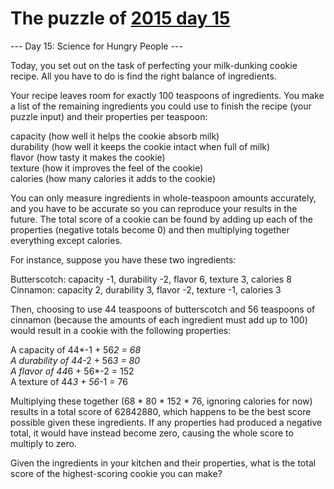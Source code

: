 # The puzzle of [2015 day 15](https://adventofcode.com/2015/day/15)

--- Day 15: Science for Hungry People ---

Today, you set out on the task of perfecting your milk-dunking cookie recipe.  All you have to do is find the right balance of ingredients.

Your recipe leaves room for exactly 100 teaspoons of ingredients.  You make a list of the remaining ingredients you could use to finish the recipe (your puzzle input) and their properties per teaspoon:

capacity (how well it helps the cookie absorb milk)\
durability (how well it keeps the cookie intact when full of milk)\
flavor (how tasty it makes the cookie)\
texture (how it improves the feel of the cookie)\
calories (how many calories it adds to the cookie)

You can only measure ingredients in whole-teaspoon amounts accurately, and you have to be accurate so you can reproduce your results in the future.  The total score of a cookie can be found by adding up each of the properties (negative totals become 0) and then multiplying together everything except calories.

For instance, suppose you have these two ingredients:

Butterscotch: capacity -1, durability -2, flavor 6, texture 3, calories 8\
Cinnamon: capacity 2, durability 3, flavor -2, texture -1, calories 3

Then, choosing to use 44 teaspoons of butterscotch and 56 teaspoons of cinnamon (because the amounts of each ingredient must add up to 100) would result in a cookie with the following properties:

A capacity of 44*-1 + 56*2 = 68\
A durability of 44*-2 + 56*3 = 80\
A flavor of 44*6 + 56*-2 = 152\
A texture of 44*3 + 56*-1 = 76

Multiplying these together (68 * 80 * 152 * 76, ignoring calories for now) results in a total score of  62842880, which happens to be the best score possible given these ingredients.  If any properties had produced a negative total, it would have instead become zero, causing the whole score to multiply to zero.

Given the ingredients in your kitchen and their properties, what is the total score of the highest-scoring cookie you can make?